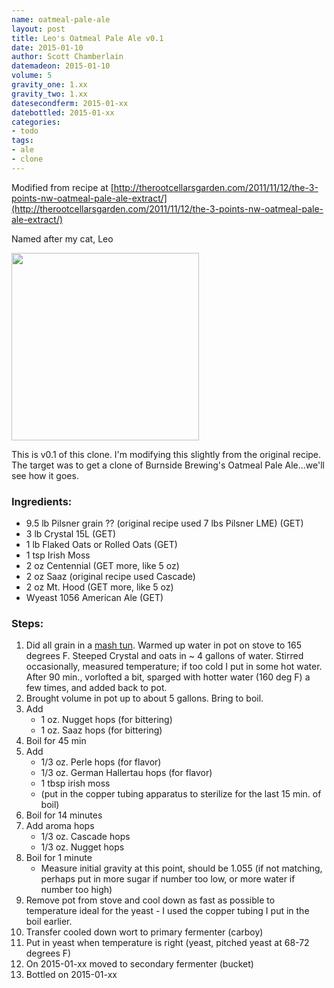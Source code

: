 ```yaml
---
name: oatmeal-pale-ale
layout: post
title: Leo's Oatmeal Pale Ale v0.1
date: 2015-01-10
author: Scott Chamberlain
datemadeon: 2015-01-10
volume: 5
gravity_one: 1.xx
gravity_two: 1.xx
datesecondferm: 2015-01-xx
datebottled: 2015-01-xx
categories:
- todo
tags: 
- ale
- clone
---
```


Modified from recipe at [http://therootcellarsgarden.com/2011/11/12/the-3-points-nw-oatmeal-pale-ale-extract/](http://therootcellarsgarden.com/2011/11/12/the-3-points-nw-oatmeal-pale-ale-extract/)

Named after my cat, Leo

<img src="/beer_recipes/public/img/leo_giffed.gif" width="300">

This is v0.1 of this clone. I'm modifying this slightly from the original recipe. The target was to get a clone of Burnside Brewing's Oatmeal Pale Ale...we'll see how it goes. 

### Ingredients:

* 9.5 lb Pilsner grain ?? (original recipe used 7 lbs Pilsner LME) (GET)
* 3 lb Crystal 15L (GET)
* 1 lb Flaked Oats or Rolled Oats (GET)
* 1 tsp Irish Moss
* 2 oz Centennial (GET more, like 5 oz)
* 2 oz Saaz (original recipe used Cascade)
* 2 oz Mt. Hood (GET more, like 5 oz)
* Wyeast 1056 American Ale (GET)

### Steps:

1. Did all grain in a [mash tun][mashtun]. Warmed up water in pot on stove to 165 degrees F. Steeped Crystal and oats in ~ 4 gallons of water. Stirred occasionally, measured temperature; if too cold I put in some hot water.  After 90 min., vorlofted a bit, sparged with hotter water (160 deg F) a few times, and added back to pot. 
2. Brought volume in pot up to about 5 gallons. Bring to boil.
3. Add 
    + 1 oz. Nugget hops (for bittering)
    + 1 oz. Saaz hops (for bittering)
4. Boil for 45 min
5. Add
    + 1/3 oz. Perle hops (for flavor)
    + 1/3 oz. German Hallertau hops (for flavor)
    + 1 tbsp irish moss
    + (put in the copper tubing apparatus to sterilize for the last 15 min. of boil)
6. Boil for 14 minutes
7. Add aroma hops
    + 1/3 oz. Cascade hops
    + 1/3 oz. Nugget hops
8. Boil for 1 minute 
    + Measure initial gravity at this point, should be 1.055 (if not matching, perhaps put in more sugar if number too low, or more water if number too high)
9. Remove pot from stove and cool down as fast as possible to temperature ideal for the yeast - I used the copper tubing I put in the boil earlier.
10. Transfer cooled down wort to primary fermenter (carboy)
11. Put in yeast when temperature is right (yeast, pitched yeast at 68-72 degrees F)
12. On 2015-01-xx moved to secondary fermenter (bucket)
13. Bottled on 2015-01-xx

[mashtun]: #
